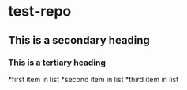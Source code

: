 # test-repo
## This is a secondary heading
### This is a tertiary heading

*first item in list
*second item in list
*third item in list
